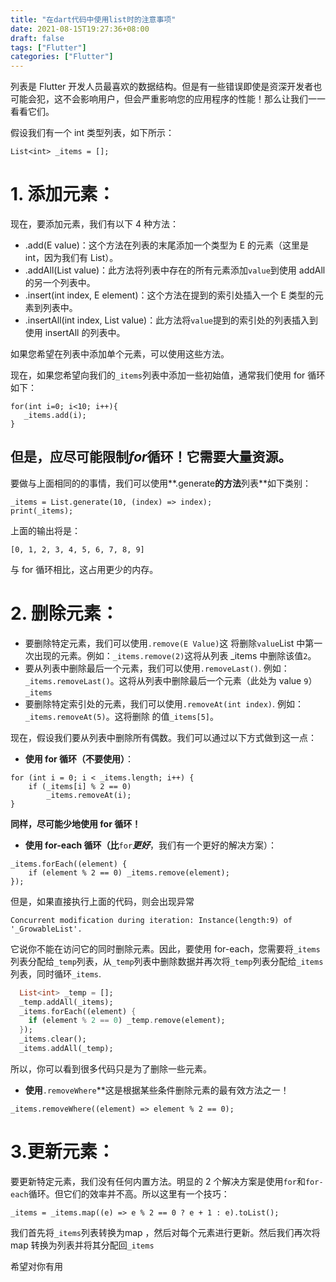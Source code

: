 ```yaml
---
title: "在dart代码中使用list时的注意事项"
date: 2021-08-15T19:27:36+08:00
draft: false
tags: ["Flutter"]
categories: ["Flutter"]
---
```


列表是 Flutter 开发人员最喜欢的数据结构。但是有一些错误即使是资深开发者也可能会犯，这不会影响用户，但会严重影响您的应用程序的性能！那么让我们一一看看它们。





假设我们有一个 int 类型列表，如下所示：

```
List<int> _items = [];
```

# 1. 添加元素：

现在，要添加元素，我们有以下 4 种方法：

- .add(E value)：这个方法在列表的末尾添加一个类型为 E 的元素（这里是 int，因为我们有 List<int>）。
- .addAll(List<E> value)：此方法将列表中存在的所有元素添加`value`到使用 addAll 的另一个列表中。
- .insert(int index, E element)：这个方法在提到的索引处插入一个 E 类型的元素到列表中。
- .insertAll(int index, List<E> value)：此方法将`value`提到的索引处的列表插入到使用 insertAll 的列表中。

如果您希望在列表中添加单个元素，可以使用这些方法。

现在，如果您希望向我们的`_items`列表中添加一些初始值，通常我们使用 for 循环如下：

```
for(int i=0; i<10; i++){ 
   _items.add(i); 
}
```

## 但是，应尽可能限制*for*循环！它需要大量资源。

要做与上面相同的的事情，我们可以使用**.generate**的方法**列表**如下类别：

```
_items = List.generate(10, (index) => index);
print(_items);
```

上面的输出将是：

```
[0, 1, 2, 3, 4, 5, 6, 7, 8, 9]
```

与 for 循环相比，这占用更少的内存。

# 2. 删除元素：

- 要删除特定元素，我们可以使用`.remove(E Value)`这 将删除`value`List 中第一次出现的元素。例如：`_items.remove(2)`这将从列表 _items 中删除该值`2`。
- 要从列表中删除最后一个元素，我们可以使用`.removeLast()`. 例如：`_items.removeLast()`。这将从列表中删除最后一个元素（此处为 value `9`）`_items`
- 要删除特定索引处的元素，我们可以使用`.removeAt(int index)`. 例如：`_items.removeAt(5)`。这将删除 的值`_items[5]`。

现在，假设我们要从列表中删除所有偶数。我们可以通过以下方式做到这一点：

- **使用 for 循环（不要使用）**：

```
for (int i = 0; i < _items.length; i++) { 
    if (_items[i] % 2 == 0) 
        _items.removeAt(i); 
}
```

**同样，尽可能少地使用 for 循环！**

- **使用 for-each 循环（比**`for`***更好***，我们有一个更好的解决方案）：

```
_items.forEach((element) { 
    if (element % 2 == 0) _items.remove(element); 
});
```

但是，如果直接执行上面的代码，则会出现异常

```
Concurrent modification during iteration: Instance(length:9) of '_GrowableList'.
```

它说你不能在访问它的同时删除元素。因此，要使用 for-each，您需要将`_items`列表分配给`_temp`列表，从`_temp`列表中删除数据并再次将`_temp`列表分配给`_items`列表，同时循环`_items`.

```dart
  List<int> _temp = [];
  _temp.addAll(_items);
  _items.forEach((element) {
    if (element % 2 == 0) _temp.remove(element);
  });
  _items.clear();
  _items.addAll(_temp);
```

所以，你可以看到很多代码只是为了删除一些元素。

- **使用**`.removeWhere`**这是根据某些条件删除元素的最有效方法之一！


```
_items.removeWhere((element) => element % 2 == 0);
```

# 3.更新元素：

要更新特定元素，我们没有任何内置方法。明显的 2 个解决方案是使用`for`和`for-each`循环。但它们的效率并不高。所以这里有一个技巧：

```
_items = _items.map((e) => e % 2 == 0 ? e + 1 : e).toList();
```

我们首先将`_items`列表转换为map ，然后对每个元素进行更新。然后我们再次将map 转换为列表并将其分配回`_items`

希望对你有用